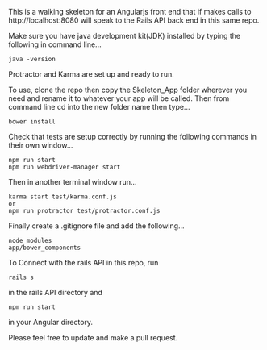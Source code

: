 This is a walking skeleton for an Angularjs front end that if makes calls to http://localhost:8080 will speak to the Rails API back end in this same repo.

Make sure you have java development kit(JDK) installed by typing the following in command line...

```
java -version
```

Protractor and Karma are set up and ready to run.

To use, clone the repo then copy the Skeleton_App folder wherever you need and rename it to whatever your app will be called. Then from command line cd into the new folder name then type...

```
bower install
```

Check that tests are setup correctly by running the following commands in their own window...

```
npm run start
npm run webdriver-manager start
```
Then in another terminal window run...

```
karma start test/karma.conf.js
or
npm run protractor test/protractor.conf.js
```

Finally create a .gitignore file and add the following...

```
node_modules
app/bower_components
```
To Connect with the rails API in this repo, run

```
rails s
```
in the rails API directory and

```
npm run start
```
in your Angular directory.

Please feel free to update and make a pull request.
